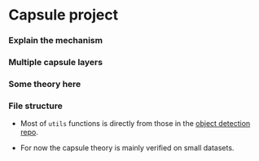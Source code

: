 # Capsule project

### Explain the mechanism

### Multiple capsule layers

### Some theory here

### File structure

- Most of `utils` functions is directly from those in the
[object detection repo](https://github.com/hli2020/object_detection/tree/master/utils).

- For now the capsule theory is mainly verified on small datasets.
